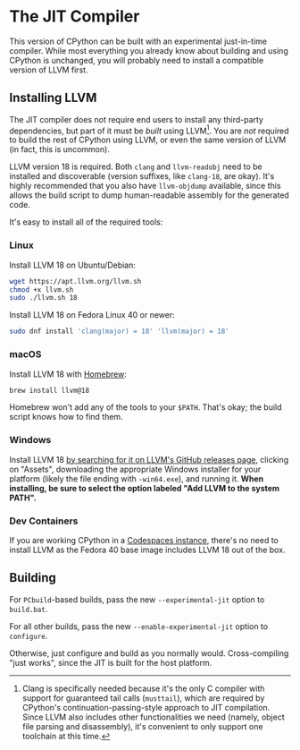 The JIT Compiler
================

This version of CPython can be built with an experimental just-in-time compiler. While most everything you already know about building and using CPython is unchanged, you will probably need to install a compatible version of LLVM first.

## Installing LLVM

The JIT compiler does not require end users to install any third-party dependencies, but part of it must be *built* using LLVM[^why-llvm]. You are *not* required to build the rest of CPython using LLVM, or even the same version of LLVM (in fact, this is uncommon).

LLVM version 18 is required. Both `clang` and `llvm-readobj` need to be installed and discoverable (version suffixes, like `clang-18`, are okay). It's highly recommended that you also have `llvm-objdump` available, since this allows the build script to dump human-readable assembly for the generated code.

It's easy to install all of the required tools:

### Linux

Install LLVM 18 on Ubuntu/Debian:

```sh
wget https://apt.llvm.org/llvm.sh
chmod +x llvm.sh
sudo ./llvm.sh 18
```

Install LLVM 18 on Fedora Linux 40 or newer:

```sh
sudo dnf install 'clang(major) = 18' 'llvm(major) = 18'
```

### macOS

Install LLVM 18 with [Homebrew](https://brew.sh):

```sh
brew install llvm@18
```

Homebrew won't add any of the tools to your `$PATH`. That's okay; the build script knows how to find them.

### Windows

Install LLVM 18 [by searching for it on LLVM's GitHub releases page](https://github.com/llvm/llvm-project/releases?q=18), clicking on "Assets", downloading the appropriate Windows installer for your platform (likely the file ending with `-win64.exe`), and running it. **When installing, be sure to select the option labeled "Add LLVM to the system PATH".**

### Dev Containers

If you are working CPython in a [Codespaces instance](https://devguide.python.org/getting-started/setup-building/#using-codespaces), there's no need to install LLVM as the Fedora 40 base image includes LLVM 18 out of the box.

## Building

For `PCbuild`-based builds, pass the new `--experimental-jit` option to `build.bat`.

For all other builds, pass the new `--enable-experimental-jit` option to `configure`.

Otherwise, just configure and build as you normally would. Cross-compiling "just works", since the JIT is built for the host platform.

[^why-llvm]: Clang is specifically needed because it's the only C compiler with support for guaranteed tail calls (`musttail`), which are required by CPython's continuation-passing-style approach to JIT compilation. Since LLVM also includes other functionalities we need (namely, object file parsing and disassembly), it's convenient to only support one toolchain at this time.
